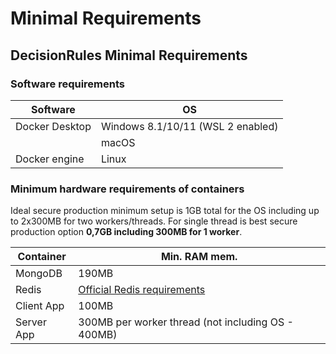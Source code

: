 # Minimal Requirements

## DecisionRules Minimal Requirements

### Software requirements

| Software       | OS                                |
| -------------- | --------------------------------- |
| Docker Desktop | Windows 8.1/10/11 (WSL 2 enabled) |
|                | macOS                             |
| Docker engine  | Linux                             |

### Minimum hardware requirements of containers

Ideal secure production minimum setup is 1GB total for the OS including up to 2x300MB for two workers/threads. For single thread is best secure production option **0,7GB including 300MB for 1 worker**.

| Container  | Min. RAM mem.                                                                                                             |
| ---------- | ------------------------------------------------------------------------------------------------------------------------- |
| MongoDB    | 190MB                                                                                                                     |
| Redis      | [Official Redis requirements](https://docs.redis.com/latest/rs/administering/designing-production/hardware-requirements/) |
| Client App | 100MB                                                                                                                     |
| Server App | 300MB per worker thread (not including OS - 400MB)                                                                        |
